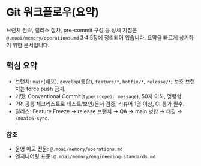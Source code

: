# Git 워크플로우(요약)

브랜치 전략, 릴리스 절차, pre-commit 구성 등 상세 지침은 `@.moai/memory/operations.md` 3·4·5장에 정리되어 있습니다. 요약을 빠르게 상기하기 위한 문서입니다.

## 핵심 요약
- 브랜치: `main`(배포), `develop`(통합), `feature/*`, `hotfix/*`, `release/*`; 보호 브랜치는 force push 금지.
- 커밋: Conventional Commit(`type(scope): message`), 50자 이하, 명령형.
- PR: 공통 체크리스트로 테스트/보안/문서 검증, 리뷰어 1명 이상, CI 통과 필수.
- 릴리스: Feature Freeze → release 브랜치 → QA → main 병합 → 태깅 → `/moai:6-sync`.

### 참조
- 운영 메모 전문: `@.moai/memory/operations.md`
- 엔지니어링 표준: `@.moai/memory/engineering-standards.md`
